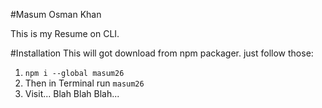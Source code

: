 #Masum Osman Khan

This is my Resume on CLI.

#Installation
This will got download from npm packager. 
just follow those:

1. ``npm i --global masum26``
2. Then in Terminal run ``masum26``
3. Visit... Blah Blah Blah...